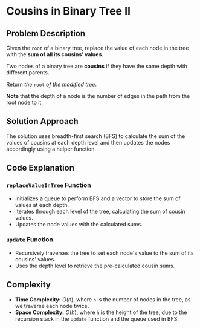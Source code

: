 # Cousins in Binary Tree II

## Problem Description

Given the `root` of a binary tree, replace the value of each node in the tree with the **sum of all its cousins' values**.

Two nodes of a binary tree are **cousins** if they have the same depth with different parents.

Return *the* `root` *of the modified tree*.

**Note** that the depth of a node is the number of edges in the path from the root node to it.

## Solution Approach

The solution uses breadth-first search (BFS) to calculate the sum of the values of cousins at each depth level and then updates the nodes accordingly using a helper function.

## Code Explanation

### `replaceValueInTree` Function

- Initializes a queue to perform BFS and a vector to store the sum of values at each depth.
- Iterates through each level of the tree, calculating the sum of cousin values.
- Updates the node values with the calculated sums.
  
### `update` Function

- Recursively traverses the tree to set each node's value to the sum of its cousins' values.
- Uses the depth level to retrieve the pre-calculated cousin sums.

## Complexity

- **Time Complexity:** $O(n)$, where `n` is the number of nodes in the tree, as we traverse each node twice.
- **Space Complexity:** $O(h)$, where `h` is the height of the tree, due to the recursion stack in the `update` function and the queue used in BFS.
